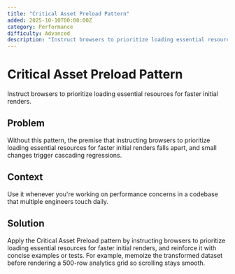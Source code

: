 ```yaml
---
title: "Critical Asset Preload Pattern"
added: 2025-10-10T00:00:00Z
category: Performance
difficulty: Advanced
description: "Instruct browsers to prioritize loading essential resources for faster initial renders."
---
```

# Critical Asset Preload Pattern

Instruct browsers to prioritize loading essential resources for faster initial renders.

## Problem

Without this pattern, the premise that instructing browsers to prioritize loading essential resources for faster initial renders falls apart, and small changes trigger cascading regressions.

## Context

Use it whenever you're working on performance concerns in a codebase that multiple engineers touch daily.

## Solution

Apply the Critical Asset Preload pattern by instructing browsers to prioritize loading essential resources for faster initial renders, and reinforce it with concise examples or tests. For example, memoize the transformed dataset before rendering a 500-row analytics grid so scrolling stays smooth.
